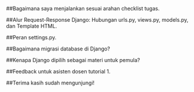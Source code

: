 ##Bagaimana saya menjalankan sesuai arahan checklist tugas.

##Alur Request-Response Django: Hubungan urls.py, views.py, models.py, dan Template HTML.

##Peran settings.py.

##Bagaimana migrasi database di Django?

##Kenapa Django dipilih sebagai materi untuk pemula?

##Feedback untuk asisten dosen tutorial 1.

##Terima kasih sudah mengunjungi!
